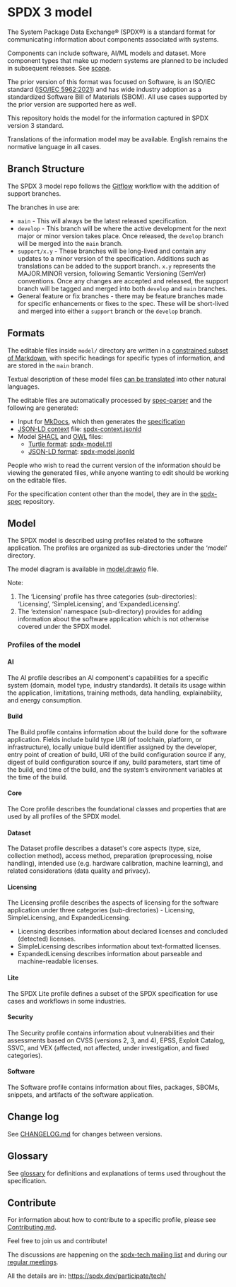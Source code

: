 # SPDX 3 model

The System Package Data Exchange® (SPDX®) is a standard format for
communicating information about components associated with systems.

Components can include software, AI/ML models and dataset.
More component types that make up modern systems are planned to be included in
subsequent releases. See [scope](scope.md).

The prior version of this format was focused on Software, is an ISO/IEC
standard ([ISO/IEC 5962:2021](https://www.iso.org/standard/81870.html)) and has
wide industry adoption as a standardized Software Bill of Materials (SBOM).
All use cases supported by the prior version are supported here as well.

This repository holds the model for the information captured in SPDX version 3
standard.

Translations of the information model may be available.
English remains the normative language in all cases.

## Branch Structure

The SPDX 3 model repo follows the
[Gitflow](https://gist.github.com/HeratPatel/271b5d2304de2e2cd1823b9b62bf43e0)
workflow with the addition of support branches.

The branches in use are:

- `main` - This will always be the latest released specification.
- `develop` - This branch will be where the active development for the next
  major or minor version takes place.
  Once released, the `develop` branch will be merged into the `main` branch.
- `support/x.y` - These branches will be long-lived and contain any updates to
  a minor version of the specification.
  Additions such as translations can be added to the support branch.
  `x.y` represents the MAJOR.MINOR version, following Semantic Versioning
  (SemVer) conventions.
  Once any changes are accepted and released, the support branch will be tagged
  and merged into both `develop` and `main` branches.
- General feature or fix branches - there may be feature branches made for
  specific enhancements or fixes to the spec.
  These will be short-lived and merged into either a `support` branch or the
  `develop` branch.

## Formats

The editable files inside `model/` directory are written in a
[constrained subset of Markdown][format],
with specific headings for specific types of information,
and are stored in the `main` branch.

Textual description of these model files
[can be translated][translation] into other natural languages.

The editable files are automatically processed by
[spec-parser](https://github.com/spdx/spec-parser/)
and the following are generated:

- Input for [MkDocs](https://www.mkdocs.org/), which then generates the
  [specification](https://spdx.github.io/spdx-spec/v3.0.1/)
- [JSON-LD context](http://niem.github.io/json/reference/json-ld/context/)
  file: [spdx-context.jsonld](https://spdx.org/rdf/3.0.1/spdx-context.jsonld)
- Model [SHACL](https://en.wikipedia.org/wiki/SHACL) and
  [OWL](https://www.w3.org/OWL/) files:
  - [Turtle format](https://en.wikipedia.org/wiki/Turtle_(syntax)):
    [spdx-model.ttl](https://spdx.org/rdf/3.0.1/spdx-model.ttl)
  - [JSON-LD format](https://json-ld.org/):
    [spdx-model.jsonld](https://spdx.github.io/spdx-spec/v3.0.1/rdf/spdx-model.jsonld)

People who wish to read the current version of the information
should be viewing the generated files, while anyone wanting to edit
should be working on the editable files.

For the specification content other than the model, they are in the
[spdx-spec](https://github.com/spdx/spdx-spec/) repository.

## Model

The SPDX model is described using profiles related to the software application.
The profiles are organized as sub-directories under the ‘model’ directory.

The model diagram is available in [model.drawio][model-diagram] file.

Note:

1. The ‘Licensing’ profile has three categories (sub-directories): ‘Licensing’,
  ‘SimpleLicensing’, and ‘ExpandedLicensing’.
2. The ‘extension’ namespace (sub-directory) provides for adding information
  about the software application which is not otherwise covered under the SPDX
  model.

### Profiles of the model

#### AI

The AI profile describes an AI component's capabilities for a specific system
(domain, model type, industry standards). It details its usage within the
application, limitations, training methods, data handling, explainability, and
energy consumption.

#### Build

The Build profile contains information about the build done for the software application.
Fields include build type URI (of toolchain, platform, or infrastructure),
locally unique build identifier assigned by the developer,
entry point of creation of build, URI of the build configuration source if any,
digest of build configuration source if any, build parameters,
start time of the build, end time of the build,
and the system’s environment variables at the time of the build.

#### Core

The Core profile describes the foundational classes and properties that are
used by all profiles of the SPDX model.

#### Dataset

The Dataset profile describes a dataset's core aspects (type, size, collection
method), access method, preparation (preprocessing, noise handling), intended
use (e.g. hardware calibration, machine learning), and related considerations
(data quality and privacy).

#### Licensing

The Licensing profile describes the aspects of licensing for the software
application under three categories (sub-directories) -
Licensing, SimpleLicensing, and ExpandedLicensing.

- Licensing describes information about declared licenses and concluded
  (detected) licenses.
- SimpleLicensing describes information about text-formatted licenses.
- ExpandedLicensing describes information about parseable and machine-readable
  licenses.

#### Lite

The SPDX Lite profile defines a subset of the SPDX specification for use cases
and workflows in some industries.

#### Security

The Security profile contains information about vulnerabilities and their
assessments based on CVSS (versions 2, 3, and 4), EPSS, Exploit Catalog, SSVC,
and VEX (affected, not affected, under investigation, and fixed categories).

#### Software

The Software profile contains information about files, packages, SBOMs,
snippets, and artifacts of the software application.

## Change log

See [CHANGELOG.md](CHANGELOG.md) for changes between versions.

## Glossary

See [glossary][glossary] for definitions and explanations of terms used throughout the specification.

## Contribute

For information about how to contribute to a specific profile,
please see [Contributing.md](Contributing.md).

Feel free to join us and contribute!

The discussions are happening on the
[spdx-tech mailing list][spdx-tech-list]
and during our [regular meetings][meetings].

All the details are in: <https://spdx.dev/participate/tech/>

[format]: ./docs/format.md
[translation]: ./docs/translation.md
[model-diagram]: ./docs/model.drawio
[glossary]: ./docs/glossary.md
[meetings]: https://github.com/spdx/meetings/
[spdx-tech-list]: https://lists.spdx.org/mailman/listinfo/spdx-tech
